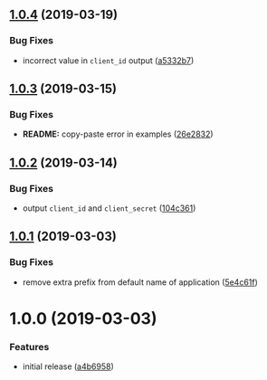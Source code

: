 ## [1.0.4](https://github.com/innovationnorway/terraform-azuread-service-principal/compare/v1.0.3...v1.0.4) (2019-03-19)


### Bug Fixes

* incorrect value in `client_id` output ([a5332b7](https://github.com/innovationnorway/terraform-azuread-service-principal/commit/a5332b7))

## [1.0.3](https://github.com/innovationnorway/terraform-azuread-service-principal/compare/v1.0.2...v1.0.3) (2019-03-15)


### Bug Fixes

* **README:** copy-paste error in examples ([26e2832](https://github.com/innovationnorway/terraform-azuread-service-principal/commit/26e2832))

## [1.0.2](https://github.com/innovationnorway/terraform-azuread-service-principal/compare/v1.0.1...v1.0.2) (2019-03-14)


### Bug Fixes

* output `client_id` and `client_secret` ([104c361](https://github.com/innovationnorway/terraform-azuread-service-principal/commit/104c361))

## [1.0.1](https://github.com/innovationnorway/terraform-azuread-service-principal/compare/v1.0.0...v1.0.1) (2019-03-03)


### Bug Fixes

* remove extra prefix from default name of application ([5e4c61f](https://github.com/innovationnorway/terraform-azuread-service-principal/commit/5e4c61f))

# 1.0.0 (2019-03-03)


### Features

* initial release ([a4b6958](https://github.com/innovationnorway/terraform-azuread-service-principal/commit/a4b6958))
